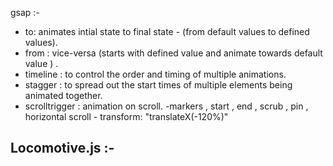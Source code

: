 gsap :-
- to: animates intial state to final state - (from default values to defined values).       
- from : vice-versa (starts with defined value  and animate towards default value ) .
- timeline  : to control the order and timing of multiple animations.
- stagger : to spread out the start times of multiple elements being animated together.
- scrolltrigger : animation on scroll.  -markers , start , end , scrub , pin ,
horizontal scroll - transform: "translateX(-120%)"

Locomotive.js :-
- 
